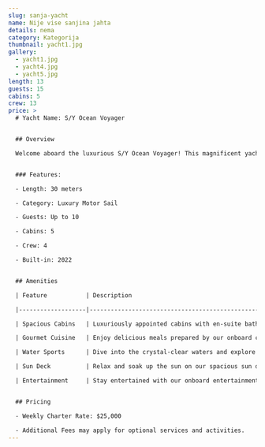 ```yaml
---
slug: sanja-yacht
name: Nije vise sanjina jahta
details: nema
category: Kategorija
thumbnail: yacht1.jpg
gallery:
  - yacht1.jpg
  - yacht4.jpg
  - yacht5.jpg
length: 13
guests: 15
cabins: 5
crew: 13
price: >
  # Yacht Name: S/Y Ocean Voyager


  ## Overview

  Welcome aboard the luxurious S/Y Ocean Voyager! This magnificent yacht offers the ultimate sailing experience with its spacious cabins, top-notch amenities, and professional crew. Whether you're looking for a relaxing getaway or an adventurous journey, S/Y Ocean Voyager has everything you need for an unforgettable voyage.


  ### Features:

  - Length: 30 meters

  - Category: Luxury Motor Sail

  - Guests: Up to 10

  - Cabins: 5

  - Crew: 4

  - Built-in: 2022


  ## Amenities

  | Feature           | Description                                     |

  |-------------------|-------------------------------------------------|

  | Spacious Cabins   | Luxuriously appointed cabins with en-suite bathrooms and ocean views. |

  | Gourmet Cuisine   | Enjoy delicious meals prepared by our onboard chef using fresh, local ingredients. |

  | Water Sports      | Dive into the crystal-clear waters and explore with our snorkeling and diving equipment. |

  | Sun Deck          | Relax and soak up the sun on our spacious sun deck equipped with comfortable loungers. |

  | Entertainment     | Stay entertained with our onboard entertainment system, including movies, music, and games. |


  ## Pricing

  - Weekly Charter Rate: $25,000

  - Additional Fees may apply for optional services and activities.
---
```

